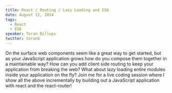 ```yaml
---
title: React / Routing / Lazy Loading and ES6
date: August 12, 2014
tags:
  - React
  - ES6
speaker: Toran Billups
twitter: toranb
---
```




On the surface web components seem like a great way to get started, but as your JavaScript application grows how do you compose them together in a maintainable way? How can you add client side routing to keep your application from breaking the web? What about lazy loading entire modules inside your application on the fly? Join me for a live coding session where I show all the above incrementally by building out a JavaScript application with react and the react-router!

